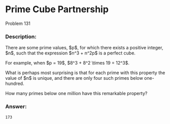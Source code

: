# Prime Cube Partnership
Problem 131
### Description:
<p>There are some prime values, $p$, for which there exists a positive integer, $n$, such that the expression $n^3 + n^2p$ is a perfect cube.</p>
<p>For example, when $p = 19$, $8^3 + 8^2 \times 19 = 12^3$.</p>
<p>What is perhaps most surprising is that for each prime with this property the value of $n$ is unique, and there are only four such primes below one-hundred.</p>
<p>How many primes below one million have this remarkable property?</p>

### Answer:
```
173
```
